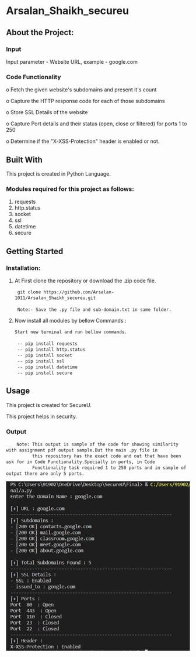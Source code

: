 # Arsalan_Shaikh_secureu

## About the Project:

### Input

Input parameter - Website URL, example - google.com

### Code Functionality
o Fetch the given website's subdomains and present it's count

o Capture the HTTP response code for each of those subdomains

o Store SSL Details of the website

o Capture Port details and their status (open, close or filtered) for ports 1 to 250

o Determine if the "X-XSS-Protection" header is enabled or not.

## Built With
This project is created in Python Language.
### Modules required for this project as follows:
1) requests
2) http.status
3) socket
4) ssl
5) datetime
6) secure

## Getting Started
### Installation:
1) At First clone the repository or download the .zip code file. 

        git clone https://github.com/Arsalan-1011/Arsalan_Shaikh_secureu.git
        
        Note:- Save the .py file and sub-domain.txt in same folder.

2) Now install all modules by bellow Commands :

       Start new terminal and run bellow commands.

        -- pip install requests
        -- pip install http.status
        -- pip install socket
        -- pip install ssl
        -- pip install datetime
        -- pip install secure

## Usage
This project is created for SecureU.

This project helps in security.
### Output
        Note: This output is sample of the code for showing similarity with assignment pdf output sample.But the main .py file in 
              this repository has the exact code and out that have been ask for in Code Functionality.Specially in ports, in Code 
              Functionality task required 1 to 250 ports and in sample of output there are only 5 ports.
              
![alt text](https://github.com/Arsalan-1011/Arsalan_Shaikh_secureu/blob/master/Output.JPG)
